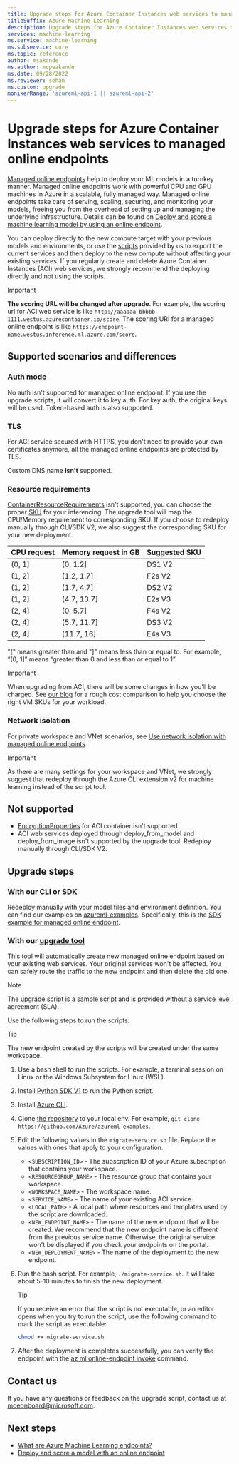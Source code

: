 ```yaml
---
title: Upgrade steps for Azure Container Instances web services to managed online endpoints
titleSuffix: Azure Machine Learning
description: Upgrade steps for Azure Container Instances web services to managed online endpoints in Azure Machine Learning
services: machine-learning
ms.service: machine-learning
ms.subservice: core
ms.topic: reference
author: msakande
ms.author: mopeakande
ms.date: 09/28/2022
ms.reviewer: sehan
ms.custom: upgrade
monikerRange: 'azureml-api-1 || azureml-api-2'
---
```


# Upgrade steps for Azure Container Instances web services to managed online endpoints

[Managed online endpoints](concept-endpoints-online.md) help to deploy your ML models in a turnkey manner. Managed online endpoints work with powerful CPU and GPU machines in Azure in a scalable, fully managed way. Managed online endpoints take care of serving, scaling, securing, and monitoring your models, freeing you from the overhead of setting up and managing the underlying infrastructure. Details can be found on [Deploy and score a machine learning model by using an online endpoint](how-to-deploy-online-endpoints.md).

You can deploy directly to the new compute target with your previous models and environments, or use the [scripts](https://aka.ms/moeonboard) provided by us to export the current services and then deploy to the new compute without affecting your existing services. If you regularly create and delete Azure Container Instances (ACI) web services, we strongly recommend the deploying directly and not using the scripts. 

> [!IMPORTANT]
> **The scoring URL will be changed after upgrade**. For example, the scoring url for ACI web service is like `http://aaaaaa-bbbbb-1111.westus.azurecontainer.io/score`. The scoring URI for a managed online endpoint is like `https://endpoint-name.westus.inference.ml.azure.com/score`.

## Supported scenarios and differences

### Auth mode
No auth isn't supported for managed online endpoint. If you use the upgrade scripts, it will convert it to key auth.
For key auth, the original keys will be used. Token-based auth is also supported.

### TLS
For ACI service secured with HTTPS, you don't need to provide your own certificates anymore, all the managed online endpoints are protected by TLS.

Custom DNS name **isn't** supported.

### Resource requirements
[ContainerResourceRequirements](/python/api/azureml-core/azureml.core.webservice.aci.containerresourcerequirements) isn't supported, you can choose the proper [SKU](reference-managed-online-endpoints-vm-sku-list.md) for your inferencing.
The upgrade tool will map the CPU/Memory requirement to corresponding SKU. If you choose to redeploy manually through CLI/SDK V2, we also suggest the corresponding SKU for your new deployment.

| CPU request | Memory request in GB | Suggested SKU |
| :----| :---- | :---- |
| (0, 1] | (0, 1.2] | DS1 V2 |
| (1, 2] | (1.2, 1.7] | F2s V2 |
| (1, 2] | (1.7, 4.7] | DS2 V2 |
| (1, 2] | (4.7, 13.7] | E2s V3 |
| (2, 4] | (0, 5.7] | F4s V2 |
| (2, 4] | (5.7, 11.7] | DS3 V2 |
| (2, 4] | (11.7, 16] | E4s V3 |

"(" means greater than and "]" means less than or equal to. For example, “(0, 1]” means “greater than 0 and less than or equal to 1”.

> [!IMPORTANT]
> When upgrading from ACI, there will be some changes in how you'll be charged. See [our blog](https://aka.ms/acimoemigration) for a rough cost comparison to help you choose the right VM SKUs for your workload.

### Network isolation
For private workspace and VNet scenarios, see [Use network isolation with managed online endpoints](how-to-secure-online-endpoint.md?tabs=model).

> [!IMPORTANT]
> As there are many settings for your workspace and VNet, we strongly suggest that redeploy through the Azure CLI extension v2 for machine learning instead of the script tool.

## Not supported
+ [EncryptionProperties](/python/api/azureml-core/azureml.core.webservice.aci.encryptionproperties) for ACI container isn't supported.
+ ACI web services deployed through deploy_from_model and deploy_from_image isn't supported by the upgrade tool. Redeploy manually through CLI/SDK V2.

## Upgrade steps

### With our [CLI](how-to-deploy-online-endpoints.md) or [SDK](how-to-deploy-managed-online-endpoint-sdk-v2.md)
Redeploy manually with your model files and environment definition.
You can find our examples on [azureml-examples](https://github.com/Azure/azureml-examples). Specifically, this is the [SDK example for managed online endpoint](https://github.com/Azure/azureml-examples/tree/main/sdk/python/endpoints/online/managed).

### With our [upgrade tool](https://github.com/Azure/azureml-examples/tree/main/cli/endpoints/online/managed/migration)
This tool will automatically create new managed online endpoint based on your existing web services. Your original services won't be affected. You can safely route the traffic to the new endpoint and then delete the old one.

> [!NOTE]
> The upgrade script is a sample script and is provided without a service level agreement (SLA).

Use the following steps to run the scripts:

> [!TIP]
> The new endpoint created by the scripts will be created under the same workspace.

1. Use a bash shell to run the scripts. For example, a terminal session on Linux or the Windows Subsystem for Linux (WSL).
2. Install [Python SDK V1](/python/api/overview/azure/ml/install) to run the Python script.
3. Install [Azure CLI](/cli/azure/install-azure-cli).
4. Clone [the repository](https://github.com/Azure/azureml-examples/tree/main/cli/endpoints/online/managed/migration) to your local env. For example, `git clone https://github.com/Azure/azureml-examples`.
5. Edit the following values in the `migrate-service.sh` file. Replace the values with ones that apply to your configuration.

    * `<SUBSCRIPTION_ID>` - The subscription ID of your Azure subscription that contains your workspace.
    * `<RESOURCEGROUP_NAME>` - The resource group that contains your workspace.
    * `<WORKSPACE_NAME>` - The workspace name.
    * `<SERVICE_NAME>` - The name of your existing ACI service.
    * `<LOCAL_PATH>` - A local path where resources and templates used by the script are downloaded.
    * `<NEW_ENDPOINT_NAME>` - The name of the new endpoint that will be created. We recommend that the new endpoint name is different from the previous service name. Otherwise, the original service won't be displayed if you check your endpoints on the portal.
    * `<NEW_DEPLOYMENT_NAME>` - The name of the deployment to the new endpoint.
6. Run the bash script. For example, `./migrate-service.sh`. It will take about 5-10 minutes to finish the new deployment.

    > [!TIP]
    > If you receive an error that the script is not executable, or an editor opens when you try to run the script, use the following command to mark the script as executable:
    > ```bash
    > chmod +x migrate-service.sh
    > ```
7. After the deployment is completes successfully, you can verify the endpoint with the [az ml online-endpoint invoke](/cli/azure/ml/online-endpoint#az-ml-online-endpoint-invoke) command.

## Contact us
If you have any questions or feedback on the upgrade script, contact us at moeonboard@microsoft.com.

## Next steps

* [What are Azure Machine Learning endpoints?](concept-endpoints.md)
* [Deploy and score a model with an online endpoint](how-to-deploy-online-endpoints.md)
